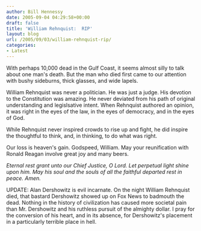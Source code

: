 ```yaml
---
author: Bill Hennessy
date: 2005-09-04 04:29:58+00:00
draft: false
title: 'William Rehnquist:  RIP'
layout: blog
url: /2005/09/03/william-rehnquist-rip/
categories:
- Latest
---
```


With perhaps 10,000 dead in the Gulf Coast, it seems almost silly to talk about one man's death.  But the man who died first came to our attention with bushy sideburns, thick glasses, and wide lapels.

William Rehnquist was never a politician.  He was just a judge.  His devotion to the Constitution was amazing.  He never deviated from his path of original understanding and legislsative intent.  When Rehnquist authored an opinion, it was right in the eyes of the law, in the eyes of democracy, and in the eyes of God.

While Rehnquist never inspired crowds to rise up and fight, he did inspire the thoughtful to think, and, in thinking, to do what was right.

Our loss is heaven's gain.  Godspeed, William.  May your reunification with Ronald Reagan involve great joy and many beers.

_Eternal rest grant unto our Chief Justice, O Lord.  Let perpetual light shine upon him.  May his soul and the souls of all the faithful departed rest in peace.  Amen._

UPDATE:  Alan Dershowitz is evil incarnate.  On the night William Rehnquist died, that bastard Dershowitz showed up on Fox News to badmouth the dead.  Nothing in the history of civilization has caused more societal pain than Mr. Dershowitz and his ruthless pursuit of the almighty dollar.  I pray for the conversion of his heart, and in its absence, for Dershowitz's placement in a particularly terrible place in hell.
